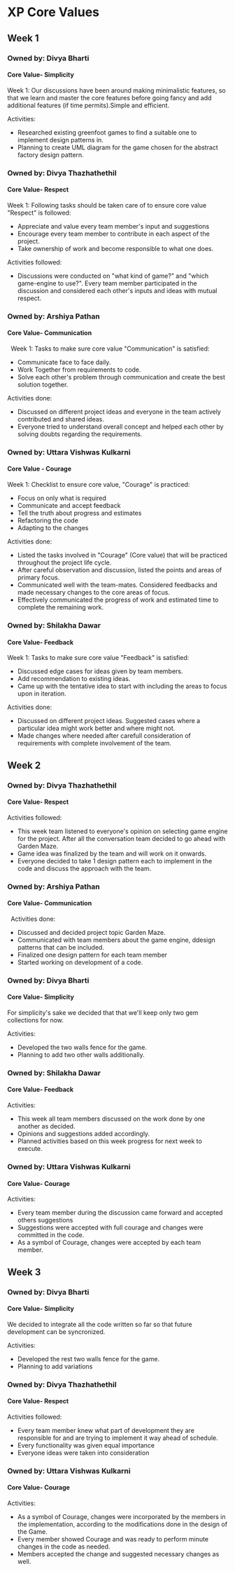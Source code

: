 # XP Core Values

## Week 1

### Owned by: Divya Bharti
#### Core Value- Simplicity

Week 1: Our discussions have been around making minimalistic features, so that we learn and master the core features before going fancy and add additional features (if time permits).Simple and efficient.

Activities:
* Researched existing greenfoot games to find a suitable one to implement design patterns in.
* Planning to create UML diagram for the game chosen for the abstract factory design pattern.




### Owned by: Divya Thazhathethil
#### Core Value- Respect

Week 1: Following tasks should be taken care of to ensure core value "Respect" is followed:
* Appreciate and value every team member's input and suggestions
* Encourage every team member to contribute in each aspect of the project.
* Take ownership of work and become responsible to what one does.

Activities followed:
* Discussions were conducted on "what kind of game?" and "which game-engine to use?". Every team member participated in the discussion and considered each other's inputs and ideas with mutual respect.

### Owned by: Arshiya Pathan
#### Core Value- Communication
 
Week 1: Tasks to make sure core value "Communication" is satisfied:
* Communicate face to face daily.
* Work Together from requirements to code.
* Solve each other's problem through communication and create the best solution together.


Activities done:
* Discussed on different project ideas and everyone in the team actively contributed and shared ideas.
* Everyone tried to understand overall concept and helped each other by solving doubts regarding the requirements.

### Owned by: Uttara Vishwas Kulkarni
#### Core Value - Courage
Week 1: Checklist to ensure core value, "Courage" is practiced:
* Focus on only what is required
* Communicate and accept feedback
* Tell the truth about progress and estimates
* Refactoring the code
* Adapting to the changes

Activities done:
* Listed the tasks involved in "Courage" (Core value) that will be practiced throughout the project life cycle.
* After careful observation and discussion, listed the points and areas of primary focus.
* Communicated well with the team-mates. Considered feedbacks and made necessary changes to the core areas of focus.
* Effectively communicated the progress of work and estimated time to complete the remaining work.

### Owned by: Shilakha Dawar
#### Core Value- Feedback

Week 1: Tasks to make sure core value "Feedback" is satisfied:
* Discussed edge cases for ideas given by team members.
* Add recommendation to existing ideas.
* Came up with the tentative idea to start with including the areas to focus upon in iteration.

Activities done:
* Discussed on different project ideas. Suggested cases where a particular idea might work better and where might not.
* Made changes where needed after carefull consideration of requirements with complete involvement of the team.




## Week 2

### Owned by: Divya Thazhathethil
#### Core Value- Respect

Activities followed:
* This week team listened to everyone's opinion on selecting game engine for the project. After all the conversation team decided to go ahead with Garden Maze.
* Game idea was finalized by the team and will work on it onwards.
* Everyone decided to take 1 design pattern each to implement in the code and discuss the approach with the team.


### Owned by: Arshiya Pathan
#### Core Value- Communication
 
Activities done:
* Discussed and decided project topic Garden Maze.
* Communicated with team members about the game engine, ddesign patterns that can be included.
* Finalized one design pattern for each team member
* Started working on development of a code.


### Owned by: Divya Bharti
#### Core Value- Simplicity

For simplicity's sake we decided that that we'll keep only two gem collections for now.

Activities:
* Developed the two  walls fence for the game.
* Planning to add two other walls additionally.

### Owned by: Shilakha Dawar
#### Core Value- Feedback


Activities:
* This week all team members discussed on the work done by one another as decided.
* Opinions and suggestions added accordingly.
* Planned activities based on this week progress for next week to execute.

### Owned by: Uttara Vishwas Kulkarni
#### Core Value- Courage

Activities:
* Every team member during the discussion came forward and accepted others suggestions
* Suggestions were accepted with full courage and changes were committed in the code.
* As a symbol of Courage, changes were accepted by each team member.





## Week 3

### Owned by: Divya Bharti
#### Core Value- Simplicity

We decided to integrate all the code written so far so that future development can be syncronized.

Activities:
* Developed the rest two  walls fence for the game.
* Planning to add variations

### Owned by: Divya Thazhathethil
#### Core Value- Respect

Activities followed:
* Every team member knew what part of development they are responsible for and are trying to implement it way ahead of schedule.
* Every functionality was given equal importance
* Everyone ideas were taken into consideration

### Owned by: Uttara Vishwas Kulkarni
#### Core Value- Courage

Activities:
* As a symbol of Courage, changes were incorporated by the members in the implementation, according to the modifications done in the design of the Game.
* Every member showed Courage and was ready to perform minute changes in the code as needed.
* Members accepted the change and suggested necessary changes as well.
